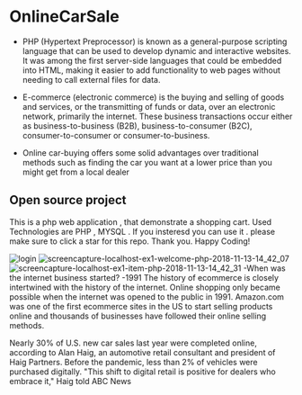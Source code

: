 # OnlineCarSale

- PHP (Hypertext Preprocessor) is known as a general-purpose scripting language that can be used to develop dynamic and interactive websites. It was among the first server-side languages that could be embedded into HTML, making it easier to add functionality to web pages without needing to call external files for data.

- E-commerce (electronic commerce) is the buying and selling of goods and services, or the transmitting of funds or data, over an electronic network, primarily the internet. These business transactions occur either as business-to-business (B2B), business-to-consumer (B2C), consumer-to-consumer or consumer-to-business.
- Online car-buying offers some solid advantages over traditional methods such as finding the car you want at a lower price than you might get from a local dealer


Open source project
-------------------

This is a php web application , that demonstrate a shopping cart. Used Technologies are PHP , MYSQL . If you insteresd you can use it . please make sure to click a star for this repo. Thank you. Happy Coding!

![login](https://user-images.githubusercontent.com/13791181/48419287-8e5a2200-e77d-11e8-93ae-3e65d16571b8.JPG)
![screencapture-localhost-ex1-welcome-php-2018-11-13-14_42_07](https://user-images.githubusercontent.com/13791181/48419312-9dd96b00-e77d-11e8-9f1e-ff6971a3dfd7.png)
![screencapture-localhost-ex1-item-php-2018-11-13-14_42_31](https://user-images.githubusercontent.com/13791181/48419324-a5990f80-e77d-11e8-913b-b57c5dc1e619.png)
-When was the internet business started?
-1991
The history of ecommerce is closely intertwined with the history of the internet. Online shopping only became possible when the internet was opened to the public in 1991. Amazon.com was one of the first ecommerce sites in the US to start selling products online and thousands of businesses have followed their online selling methods.

Nearly 30% of U.S. new car sales last year were completed online, according to Alan Haig, an automotive retail consultant and president of Haig Partners. Before the pandemic, less than 2% of vehicles were purchased digitally. "This shift to digital retail is positive for dealers who embrace it," Haig told ABC News
